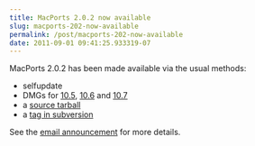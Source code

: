 ```yaml
---
title: MacPorts 2.0.2 now available
slug: macports-202-now-available
permalink: /post/macports-202-now-available
date: 2011-09-01 09:41:25.933319-07
---
```


MacPorts 2.0.2 has been made available via the usual methods:

* selfupdate
* DMGs for [10.5](https://distfiles.macports.org/MacPorts/MacPorts-2.0.2-10.5-Leopard.dmg "10.5 DMG"), [10.6](https://distfiles.macports.org/MacPorts/MacPorts-2.0.2-10.6-SnowLeopard.dmg "10.6 DMG") and [10.7](https://distfiles.macports.org/MacPorts/MacPorts-2.0.2-10.7-Lion.dmg "10.7 DMG")
* a [source tarball](https://www.macports.org/install.php#source)
* a [tag in subversion](https://svn.macports.org/repository/macports/tags/release_2_0_2)

See the [email announcement](https://lists.macosforge.org/pipermail/macports-announce/2011-September/000018.html) for more details.
